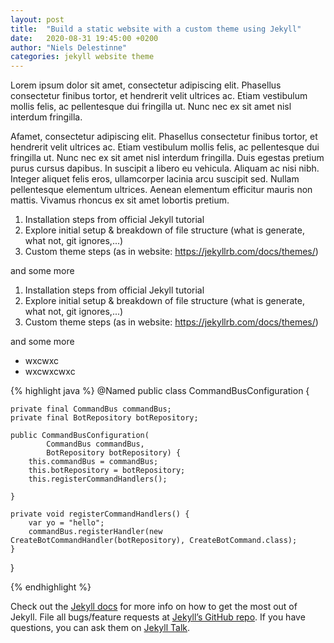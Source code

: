 ```yaml
---
layout: post
title:  "Build a static website with a custom theme using Jekyll"
date:   2020-08-31 19:45:00 +0200
author: "Niels Delestinne"
categories: jekyll website theme
---
```


Lorem ipsum dolor sit amet, consectetur adipiscing elit. Phasellus consectetur finibus tortor, et hendrerit velit ultrices ac. Etiam vestibulum mollis felis, ac pellentesque dui fringilla ut. Nunc nec ex sit amet nisl interdum fringilla.

Afamet, consectetur adipiscing elit. Phasellus consectetur finibus tortor, et hendrerit velit ultrices ac. Etiam vestibulum mollis felis, ac pellentesque dui fringilla ut. Nunc nec ex sit amet nisl interdum fringilla. Duis egestas pretium purus cursus dapibus. In suscipit a libero eu vehicula. Aliquam ac nisi nibh. Integer aliquet felis eros, ullamcorper lacinia arcu suscipit sed. Nullam pellentesque elementum ultrices. Aenean elementum efficitur mauris non mattis. Vivamus rhoncus ex sit amet lobortis pretium.

1. Installation steps from official Jekyll tutorial
2. Explore initial setup & breakdown of file structure (what is generate, what not, git ignores,...)
3. Custom theme steps (as in website: https://jekyllrb.com/docs/themes/)

and some more

1. Installation steps from official Jekyll tutorial
2. Explore initial setup & breakdown of file structure (what is generate, what not, git ignores,...)
3. Custom theme steps (as in website: https://jekyllrb.com/docs/themes/)

and some more

- wxcwxc
- wxcwxcwxc

{% highlight java %}
@Named
public class CommandBusConfiguration {

    private final CommandBus commandBus;
    private final BotRepository botRepository;

    public CommandBusConfiguration(
            CommandBus commandBus,
            BotRepository botRepository) {
        this.commandBus = commandBus;
        this.botRepository = botRepository;
        this.registerCommandHandlers();

    }

    private void registerCommandHandlers() {
        var yo = "hello";
        commandBus.registerHandler(new CreateBotCommandHandler(botRepository), CreateBotCommand.class);
    }
}

{% endhighlight %}

Check out the [Jekyll docs][jekyll-docs] for more info on how to get the most out of Jekyll. File all bugs/feature requests at [Jekyll’s GitHub repo][jekyll-gh]. If you have questions, you can ask them on [Jekyll Talk][jekyll-talk].

[jekyll-docs]: https://jekyllrb.com/docs/home
[jekyll-gh]:   https://github.com/jekyll/jekyll
[jekyll-talk]: https://talk.jekyllrb.com/
